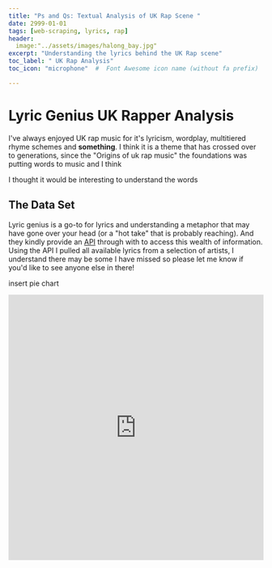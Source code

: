 ```yaml
---
title: "Ps and Qs: Textual Analysis of UK Rap Scene "
date: 2999-01-01
tags: [web-scraping, lyrics, rap]
header:
  image:"../assets/images/halong_bay.jpg"
excerpt: "Understanding the lyrics behind the UK Rap scene"
toc_label: " UK Rap Analysis"
toc_icon: "microphone"  #  Font Awesome icon name (without fa prefix)

---
```


# Lyric Genius UK Rapper Analysis

I've always enjoyed UK rap music for it's lyricism, wordplay, multitiered rhyme schemes and **something**. I think it is a theme that has crossed over to generations, since the "Origins of uk rap music" the foundations was putting words to music and I think



I thought it would be interesting to understand the words 

## The Data Set

Lyric genius is a go-to for lyrics and understanding a metaphor that may have gone over your head (or a "hot take" that is probably reaching). And they kindly provide an [API](https://docs.genius.com) through with to access this wealth of information. Using the API I pulled all available lyrics from a selection of artists, I understand there may be some I have missed so please let me know if you'd like to see anyone else in there! 



insert pie chart

<div>
<iframe id="igraph" scrolling="no" style="border:none;" seamless="seamless" src="https://plot.ly/~ysohoye1/1.embed" height="525" width="100%"></iframe>
</div>


